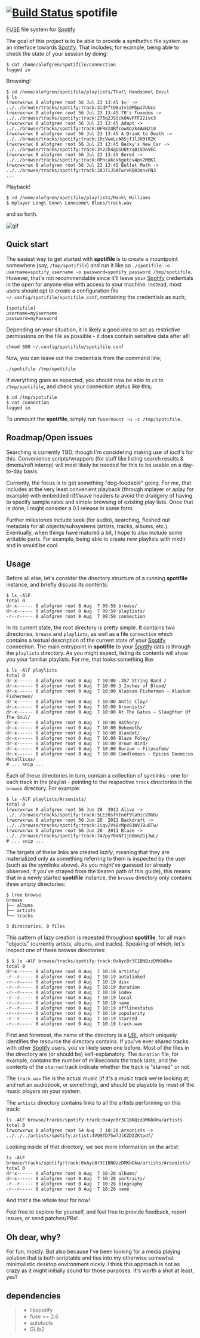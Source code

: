 [![Build Status](https://travis-ci.org/catharsis/spotifile.svg?branch=master)](https://travis-ci.org/catharsis/spotifile)
spotifile 
=========

[FUSE](http://fuse.sourceforge.net/) file system for [Spotify](https://www.spotify.com)

The goal of this project is to be able to provide a synthethic file system
as an interface towards [Spotify](https://www.spotify.com). That includes, for example, being able
to check the state of your session by doing:

    $ cat /home/alofgren/spotifile/connection
    logged in

Browsing!

    $ cd /home/alofgren/spotifile/playlists/That\ Handsome\ Devil
    $ ls
    lrwxrwxrwx 0 alofgren root 56 Jul 23 13:45 $=♡ -> ../../browse/tracks/spotify:track:3idPftQBuIvi0Mbpz7UUcc
    lrwxrwxrwx 0 alofgren root 56 Jul 23 13:45 70's Tuxedos -> ../../browse/tracks/spotify:track:275q2JSSckOAvPFF22ivc3
    lrwxrwxrwx 0 alofgren root 56 Jul 23 13:45 Adapt -> ../../browse/tracks/spotify:track:0FR8IORfrowXozk4AmN210
    lrwxrwxrwx 0 alofgren root 56 Jul 23 13:45 A Drink to Death -> ../../browse/tracks/spotify:track:1RcVweLcA8SjfJlJH3tR2K
    lrwxrwxrwx 0 alofgren root 56 Jul 23 13:45 Becky's New Car -> ../../browse/tracks/spotify:track:3Y22h4qDSUQtrqB1VD6VEC
    lrwxrwxrwx 0 alofgren root 56 Jul 23 13:45 Bored -> ../../browse/tracks/spotify:track:0PncakcV6gutcv4ps2MBK1
    lrwxrwxrwx 0 alofgren root 56 Jul 23 13:45 Bullet Math -> ../../browse/tracks/spotify:track:20J7iJSATwrvRQR3enxFN3
    ...
    
Playback!

    $ cd /home/alofgren/spotifile/playlists/Hank\ Williams
    $ mplayer Long\ Gone\ Lonesome\ Blues/track.wav


and so forth.

![gif](http://i.imgur.com/jP91r79.gif)

## Quick start
The easiest way to get started with **spotifile** is to create a mountpoint somewhere (say, `/tmp/spotifile`) and run it like so `./spotifile -o username=spotify_username -o password=spotify_password /tmp/spotifile`. However, that's not recommendable since it'll leave your [Spotify](https://www.spotify.com) credentials in the open for anyone else with access to your machine. Instead, most users should opt to create a configuration file `~/.config/spotifile/spotifile.conf`, containing the credentials as such;

    [spotifile]
    username=myUsername
    password=myPassword
Depending on your situation, it is likely a good idea to set as restrictive permissions on the file as possible - it does contain sensitive data after all!

    chmod 600 ~/.config/spotifile/spotifile.conf

Now, you can leave out the credentials from the command line;

    ./spotifile /tmp/spotifile

If everything goes as expected, you should now be able to `cd` to `/tmp/spotifile`, and check your connection status like this;

    $ cd /tmp/spotifile
    $ cat connection
    logged in

To unmount the **spotifile**, simply run `fusermount -u -z /tmp/spotifile`.

## Roadmap/Open issues
Searching is currently TBD; though I'm considering making use of ioctl's for this.
Convenience scripts/wrappers (for stuff like listing search results & dmenu/rofi interop) will most likely be needed for this to be usable on a day-to-day basis.

Currently, the focus is to get something "dog-foodable" going. For me, that includes at the very least convenient playback (through mplayer or aplay for example) with embedded riff/wave headers to avoid the drudgery of having to specify sample rates and simple browsing of existing play lists. Once that is done, I might consider a 0.1 release in some form. 

Further milestones include seek (for audio), searching, fleshed out metadata for all objects/subsystems (artists, tracks, albums, etc.). Eventually, when things have matured a bit, I hope to also include some writable parts. For example, being able to create new playlists with mkdir and ln would be cool. 

## Usage
Before all else, let's consider the directory structure of a running **spotifile** instance, and briefly discuss its contents:
    
    $ ls -AlF
    total 0
    dr-x------ 0 alofgren root 0 Aug  7 09:59 browse/
    dr-x------ 0 alofgren root 0 Aug  7 09:59 playlists/
    -r--r----- 0 alofgren root 0 Aug  7 09:59 connection


In its current state, the root directory is pretty simple. It contains two directories, `browse` and `playlists`, as well as a file `connection` which contains a textual description of the current state of your [Spotify](https://www.spotify.com) connection. The main entrypoint in **spotifile** to your [Spotify](https://www.spotify.com) data is through the `playlists` directory. As you might expect, listing its contents will show you your familiar playlists. For me, that looks something like:

    $ ls -AlF playlists
    total 0
    dr-x------ 0 alofgren root 0 Aug  7 10:00 .357 String Band /
    dr-x------ 0 alofgren root 0 Aug  7 10:00 3 Inches of Blood/
    dr-x------ 0 alofgren root 0 Aug  7 10:00 Alaskan Fishermen – Alaskan Fishermen/
    dr-x------ 0 alofgren root 0 Aug  7 10:00 Antic Clay/
    dr-x------ 0 alofgren root 0 Aug  7 10:00 Arsonists/
    dr-x------ 0 alofgren root 0 Aug  7 10:00 At The Gates — Slaughter Of The Soul/
    dr-x------ 0 alofgren root 0 Aug  7 10:00 Bathory/
    dr-x------ 0 alofgren root 0 Aug  7 10:00 Behemoth/
    dr-x------ 0 alofgren root 0 Aug  7 10:00 Blandat/
    dr-x------ 0 alofgren root 0 Aug  7 10:00 Blaze Foley/
    dr-x------ 0 alofgren root 0 Aug  7 10:00 Brown Bird/
    dr-x------ 0 alofgren root 0 Aug  7 10:00 Burzum — Filosofem/
    dr-x------ 0 alofgren root 0 Aug  7 10:00 Candlemass - Epicus Doomicus Metallicus/
    # ... snip ...

Each of these directories in turn, contain a collection of symlinks - one for each track in the playlist - pointing to the respective `track` directories in the `browse` directory. For example:

    $ ls -AlF playlists/Arsonists/
    total 0
    lrwxrwxrwx 0 alofgren root 56 Jun 20  2011 Alive -> ../../browse/tracks/spotify:track:5LEz8sfYIneF9la9icV9G0/
    lrwxrwxrwx 0 alofgren root 56 Jun 20  2011 Backdraft -> ../../browse/tracks/spotify:track:1iqvZV4BcMpV81WVJBuBTw/
    lrwxrwxrwx 0 alofgren root 56 Jun 20  2011 Blaze -> ../../browse/tracks/spotify:track:247py70aNT1jbDmnZGj3wL/
    # ... snip ...

The targets of these links are created *lazily*, meaning that they are materialized only as something referring to them is inspected by the user (such as the symlinks above). As you might've guessed (or already observed, if you've strayed from the beaten path of this guide), this means that in a newly started **spotifile** instance, the `browse` directory only contains three empty directories:

    $ tree browse
    browse
    ├── albums
    ├── artists
    └── tracks
    
    3 directories, 0 files

This pattern of lazy creation is repeated throughout **spotifile**, for all main "objects" (currently artists, albums, and tracks). Speaking of which, let's inspect one of these browse directories:

    $ $ ls -AlF browse/tracks/spotify:track:0xAyc8r3C1BNQzzDMKbOkw
    total 0
    dr-x------ 0 alofgren root 0 Aug  7 10:19 artists/
    -r--r----- 0 alofgren root 0 Aug  7 10:19 autolinked
    -r--r----- 0 alofgren root 0 Aug  7 10:19 disc
    -r--r----- 0 alofgren root 0 Aug  7 10:19 duration
    -r--r----- 0 alofgren root 0 Aug  7 10:19 index
    -r--r----- 0 alofgren root 0 Aug  7 10:19 local
    -r--r----- 0 alofgren root 0 Aug  7 10:19 name
    -r--r----- 0 alofgren root 0 Aug  7 10:19 offlinestatus
    -r--r----- 0 alofgren root 0 Aug  7 10:19 popularity
    -r--r----- 0 alofgren root 0 Aug  7 10:19 starred
    -r--r----- 0 alofgren root 0 Aug  7 10:19 track.wav

First and foremost, the name of the directory is a [URI](https://en.wikipedia.org/wiki/Uniform_resource_identifier), which uniquely identifies the resource the directory contains. If you've ever shared tracks with other [Spotify](https://www.spotify.com) users, you've likely seen one before. Most of the files in the directory are (or should be) self-explanatory. The `duration` file, for example, contains the number of milliseconds the track lasts, and the contents of the `starred` track indicate whether the track is "starred" or not.

The `track.wav` file is the actual music (if it's a music track we're looking at, and not an audiobook, or something), and should be playable by most of the music players on your system.

The `artists` directory contains links to all the artists performing on this track:

    ls -AlF browse/tracks/spotify:track:0xAyc8r3C1BNQzzDMKbOkw/artists
    total 0
    lrwxrwxrwx 0 alofgren root 54 Aug  7 10:28 Arsonists -> ../../../artists/spotify:artist:4VQ9fD75w7JlKZDIZKtpdf/

Looking inside of that directory, we see more information on the artist:

    ls -AlF browse/tracks/spotify:track:0xAyc8r3C1BNQzzDMKbOkw/artists/Arsonists/
    total 0
    dr-x------ 0 alofgren root 0 Aug  7 10:28 albums/
    dr-x------ 0 alofgren root 0 Aug  7 10:28 portraits/
    -r--r----- 0 alofgren root 0 Aug  7 10:28 biography
    -r--r----- 0 alofgren root 0 Aug  7 10:28 name

And that's the whole tour for now! 

Feel free to explore for yourself, and feel free to provide feedback, report issues, or send patches/PRs!

## Oh dear, why?
For fun, mostly. But also because I've been looking for a media playing solution that is both scriptable and ties into my otherwise somewhat minimalistic desktop environment nicely. I think this approach is not as crazy as it might initially sound for those purposes. It's worth a shot at least, yes?

## dependencies
> * libspotify
> * fuse >= 2.6
> * autotools
> * GLib2
